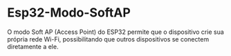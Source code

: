 # Esp32-Modo-SoftAP
 O modo Soft AP (Access Point) do ESP32 permite que o dispositivo crie sua própria rede Wi-Fi, possibilitando que outros dispositivos se conectem diretamente a ele.
